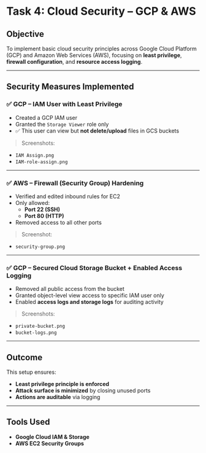 # Task 4: Cloud Security – GCP & AWS

## Objective
To implement basic cloud security principles across Google Cloud Platform (GCP) and Amazon Web Services (AWS), focusing on **least privilege**, **firewall configuration**, and **resource access logging**.

---

## Security Measures Implemented

### ✅ GCP – IAM User with Least Privilege
- Created a GCP IAM user
- Granted the `Storage Viewer` role only
- ✅ This user can view but **not delete/upload** files in GCS buckets

> Screenshots:
- `IAM Assign.png`
- `IAM-role-assign.png`

---

### ✅ AWS – Firewall (Security Group) Hardening
- Verified and edited inbound rules for EC2
- Only allowed:
  - **Port 22 (SSH)**
  - **Port 80 (HTTP)**
- Removed access to all other ports

> Screenshot:
- `security-group.png`

---

### ✅ GCP – Secured Cloud Storage Bucket + Enabled Access Logging
- Removed all public access from the bucket
- Granted object-level view access to specific IAM user only
- Enabled **access logs and storage logs** for auditing activity

> Screenshots:
- `private-bucket.png`
- `bucket-logs.png`

---

## Outcome
This setup ensures:
- **Least privilege principle is enforced**
- **Attack surface is minimized** by closing unused ports
- **Actions are auditable** via logging

---

## Tools Used
- **Google Cloud IAM & Storage**
- **AWS EC2 Security Groups**
